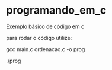 # programando_em_c
Exemplo básico de código em c

para rodar o código utilize:

gcc main.c ordenacao.c -o prog

./prog
